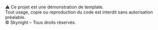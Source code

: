 ⚠️ Ce projet est une démonstration de template.  
Tout usage, copie ou reproduction du code est interdit sans autorisation préalable.  
© Skynight – Tous droits réservés.
